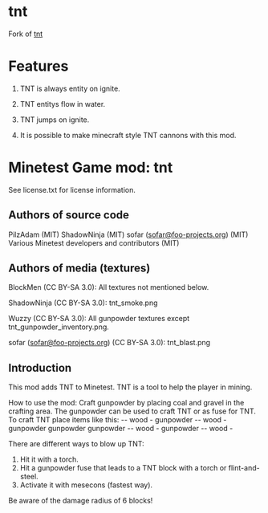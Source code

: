 # tnt
Fork of [tnt](https://github.com/minetest/minetest_game/tree/master/mods/tnt)

# Features 

1. TNT is always entity on ignite.

2. TNT entitys flow in water.

3. TNT jumps on ignite.

4. It is possible to make minecraft style TNT cannons with this mod.

Minetest Game mod: tnt
======================
See license.txt for license information.

Authors of source code
----------------------
PilzAdam (MIT)
ShadowNinja (MIT)
sofar (sofar@foo-projects.org) (MIT)
Various Minetest developers and contributors (MIT)

Authors of media (textures)
---------------------------
BlockMen (CC BY-SA 3.0):
All textures not mentioned below.

ShadowNinja (CC BY-SA 3.0):
tnt_smoke.png

Wuzzy (CC BY-SA 3.0):
All gunpowder textures except tnt_gunpowder_inventory.png.

sofar (sofar@foo-projects.org) (CC BY-SA 3.0):
tnt_blast.png

Introduction
------------
This mod adds TNT to Minetest. TNT is a tool to help the player
in mining.

How to use the mod:
Craft gunpowder by placing coal and gravel in the crafting area.
The gunpowder can be used to craft TNT or as fuse for TNT.
To craft TNT place items like this:
-- wood - gunpowder -- wood -
gunpowder gunpowder gunpowder
-- wood - gunpowder -- wood -

There are different ways to blow up TNT:
  1. Hit it with a torch.
  2. Hit a gunpowder fuse that leads to a TNT block with a torch or flint-and-steel.
  3. Activate it with mesecons (fastest way).

Be aware of the damage radius of 6 blocks!
